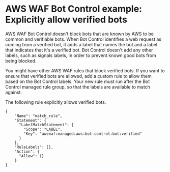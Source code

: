 # AWS WAF Bot Control example: Explicitly allow verified bots<a name="waf-bot-control-example-allow-verified-bots"></a>

AWS WAF Bot Control doesn't block bots that are known by AWS to be common and verifiable bots\. When Bot Control identifies a web request as coming from a verified bot, it adds a label that names the bot and a label that indicates that it's a verified bot\. Bot Control doesn't add any other labels, such as signals labels, in order to prevent known good bots from being blocked\.

You might have other AWS WAF rules that block verified bots\. If you want to ensure that verified bots are allowed, add a custom rule to allow them based on the Bot Control labels\. Your new rule must run after the Bot Control managed rule group, so that the labels are available to match against\. 

The following rule explicitly allows verified bots\.

```
{
    "Name": "match_rule",
    "Statement": {
      "LabelMatchStatement": {
        "Scope": "LABEL",
        "Key": "awswaf:managed:aws:bot-control:bot:verified"
      }
    },
    "RuleLabels": [],
    "Action": {
      "Allow": {}
    }
}
```
